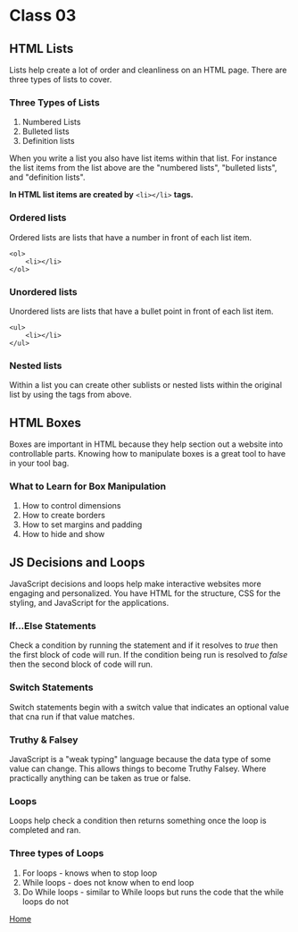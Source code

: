 # Class 03

## HTML Lists
Lists help create a lot of order and cleanliness on an HTML page. There are three types of lists to cover.

### Three Types of Lists

1. Numbered Lists
2. Bulleted lists
3. Definition lists

When you write a list you also have list items within that list. For instance the list items from the list above are the "numbered lists", "bulleted lists", and "definition lists".

**In HTML list items are created by**
```<li></li>``` **tags.**

### Ordered lists
Ordered lists are lists that have a number in front of each list item.

```
<ol>
    <li></li>
</ol>
```

### Unordered lists
Unordered lists are lists that have a bullet point in front of each list item.

```
<ul>
    <li></li>
</ul>
```

### Nested lists
Within a list you can create other sublists or nested lists within the original list by using the tags from above.


## HTML Boxes
Boxes are important in HTML because they help section out a website into controllable parts. Knowing how to manipulate boxes is a great tool to have in your tool bag.

### What to Learn for Box Manipulation

1. How to control dimensions
2. How to create borders
3. How to set margins and padding
4. How to hide and show

## JS Decisions and Loops
JavaScript decisions and loops help make interactive websites more engaging and personalized. You have HTML for the structure, CSS for the styling, and JavaScript for the applications.

### If...Else Statements
Check a condition by running the statement and if it resolves to *true* then the first block of code will run. If the condition being run is resolved to *false* then the second block of code will run.

### Switch Statements
Switch statements begin with a switch value that indicates an optional value that cna run if that value matches.

### Truthy & Falsey
JavaScript is a "weak typing" language because the data type of some value can change. This allows things to become Truthy Falsey. Where practically anything can be taken as true or false.

### Loops
Loops help check a condition then returns something once the loop is completed and ran.

### Three types of Loops

1. For loops - knows when to stop loop
2. While loops - does not know when to end loop
3. Do While loops - similar to While loops but runs the code that the while loops do not


[Home](README.md)
